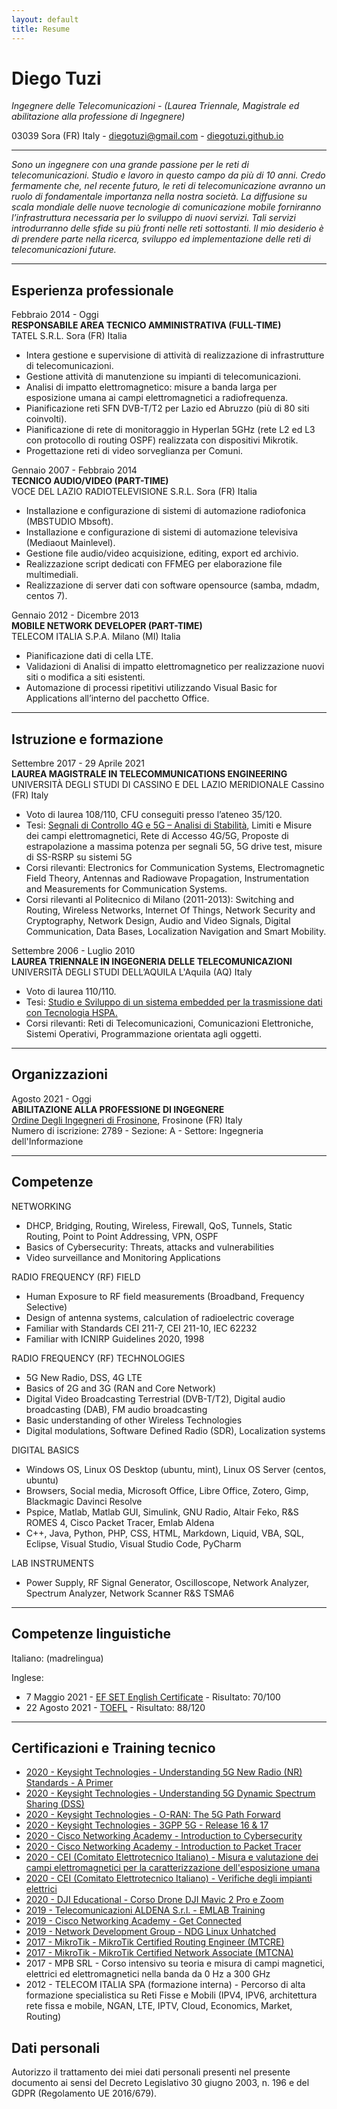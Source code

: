 ```yaml
---
layout: default
title: Resume
---
```


Diego Tuzi
==========

*Ingegnere delle Telecomunicazioni - (Laurea Triennale, Magistrale ed abilitazione alla professione di Ingegnere)*

03039 Sora (FR) Italy - [diegotuzi@gmail.com](mailto:diegotuzi@gmail.com) - [diegotuzi.github.io](https://diegotuzi.github.io/)

--- 

*Sono un ingegnere con una grande passione per le reti di telecomunicazioni. Studio e lavoro in questo campo da più di 10 anni. Credo fermamente che, nel recente futuro, le reti di telecomunicazione avranno un ruolo di fondamentale importanza nella nostra società. La diffusione su scala mondiale delle nuove tecnologie di comunicazione mobile forniranno l’infrastruttura necessaria per lo sviluppo di nuovi servizi. Tali servizi introdurranno delle sfide su più fronti nelle reti sottostanti. Il mio desiderio è di prendere parte nella ricerca, sviluppo ed implementazione delle reti di telecomunicazioni future.*

---

Esperienza professionale
----------

Febbraio 2014 - Oggi<br>
**RESPONSABILE AREA TECNICO AMMINISTRATIVA (FULL-TIME)**<br>
TATEL S.R.L. Sora (FR) Italia

* Intera gestione e supervisione di attività di realizzazione di infrastrutture di telecomunicazioni.
* Gestione attività di manutenzione su impianti di telecomunicazioni.
* Analisi di impatto elettromagnetico: misure a banda larga per esposizione umana ai campi elettromagnetici a radiofrequenza.
* Pianificazione reti SFN DVB-T/T2 per Lazio ed Abruzzo (più di 80 siti coinvolti).
* Pianificazione di rete di monitoraggio in Hyperlan 5GHz (rete L2 ed L3 con protocollo di routing OSPF) realizzata con dispositivi Mikrotik.
* Progettazione reti di video sorveglianza per Comuni.

Gennaio 2007 - Febbraio 2014<br>
**TECNICO AUDIO/VIDEO (PART-TIME)**<br>
VOCE DEL LAZIO RADIOTELEVISIONE S.R.L. Sora (FR) Italia

* Installazione e configurazione di sistemi di automazione radiofonica (MBSTUDIO  Mbsoft).
* Installazione e configurazione di sistemi di automazione televisiva (Mediaout  Mainlevel).
* Gestione file audio/video acquisizione, editing, export ed archivio.
* Realizzazione script dedicati con FFMEG per elaborazione file multimediali.
* Realizzazione di server dati con software opensource (samba,  mdadm, centos 7).

Gennaio 2012 - Dicembre 2013<br>
**MOBILE NETWORK DEVELOPER (PART-TIME)**<br>
TELECOM ITALIA S.P.A. Milano (MI) Italia

* Pianificazione dati di cella LTE.
* Validazioni di Analisi di impatto elettromagnetico per realizzazione nuovi siti o modifica a siti esistenti.
* Automazione di processi ripetitivi utilizzando Visual Basic for Applications all’interno del pacchetto Office.

---

Istruzione e formazione
----------

Settembre 2017 - 29 Aprile 2021<br>
**LAUREA MAGISTRALE IN TELECOMMUNICATIONS ENGINEERING**<br>
UNIVERSITÀ DEGLI STUDI DI CASSINO E DEL LAZIO MERIDIONALE Cassino (FR) Italy

* Voto di laurea 108/110, CFU conseguiti  presso l’ateneo 35/120.
* Tesi: [Segnali di Controllo 4G e 5G – Analisi di Stabilità](https://diegotuzi.github.io/2021/04/29/unicas-thesis.html), Limiti e Misure dei campi elettromagnetici, Rete di Accesso 4G/5G, Proposte di estrapolazione a massima potenza per segnali 5G, 5G drive test, misure di SS-RSRP su sistemi 5G
* Corsi rilevanti: Electronics for Communication Systems, Electromagnetic Field Theory,  Antennas and Radiowave Propagation,  Instrumentation and Measurements for Communication Systems.
* Corsi rilevanti al Politecnico di Milano (2011-2013): Switching and Routing, Wireless Networks, Internet Of Things, Network Security and Cryptography, Network Design, Audio and Video Signals, Digital Communication, Data Bases, Localization Navigation and Smart Mobility.

Settembre 2006 - Luglio 2010<br>
**LAUREA TRIENNALE IN INGEGNERIA DELLE TELECOMUNICAZIONI**<br>
UNIVERSITÀ DEGLI STUDI DELL’AQUILA L'Aquila (AQ) Italy

* Voto di laurea 110/110.
* Tesi: [Studio e Sviluppo di un sistema embedded per la trasmissione dati con Tecnologia HSPA.](2010-07-27-univaq-bachelor_thesis.md)
* Corsi rilevanti: Reti di Telecomunicazioni, Comunicazioni Elettroniche, Sistemi Operativi, Programmazione orientata agli oggetti.

---

Organizzazioni
--------------

Agosto 2021 - Oggi<br>
**ABILITAZIONE ALLA PROFESSIONE DI INGEGNERE**<br>
[Ordine Degli Ingegneri di Frosinone](https://www.ingegneri.fr.it/elenco-iscritti/?iscritto=2789), Frosinone (FR) Italy<br>
Numero di iscrizione: 2789 - Sezione: A - Settore: Ingegneria dell'Informazione

---

Competenze
------

NETWORKING
* DHCP, Bridging, Routing, Wireless, Firewall, QoS, Tunnels, Static Routing, Point to Point Addressing, VPN, OSPF
* Basics of Cybersecurity: Threats, attacks and vulnerabilities
* Video surveillance and Monitoring Applications

RADIO FREQUENCY (RF) FIELD
* Human Exposure to RF field measurements (Broadband, Frequency Selective)
* Design of antenna systems, calculation of radioelectric coverage
* Familiar with Standards CEI 211-7, CEI 211-10, IEC 62232
* Familiar with ICNIRP Guidelines 2020, 1998

RADIO FREQUENCY (RF) TECHNOLOGIES
* 5G New Radio, DSS, 4G LTE
* Basics of 2G and 3G (RAN and Core Network)
* Digital Video Broadcasting Terrestrial (DVB-T/T2), Digital audio broadcasting (DAB), FM audio broadcasting
* Basic understanding of other Wireless Technologies
* Digital modulations, Software Defined Radio (SDR), Localization systems

DIGITAL BASICS
* Windows OS, Linux OS Desktop (ubuntu, mint), Linux OS Server (centos, ubuntu)
* Browsers, Social media, Microsoft Office, Libre Office, Zotero, Gimp, Blackmagic Davinci Resolve
* Pspice, Matlab, Matlab GUI, Simulink, GNU Radio, Altair Feko, R&S ROMES 4, Cisco Packet Tracer, Emlab Aldena
* C++, Java, Python, PHP, CSS, HTML, Markdown, Liquid, VBA, SQL, Eclipse, Visual Studio, Visual Studio Code, PyCharm

LAB INSTRUMENTS
* Power Supply, RF Signal Generator, Oscilloscope, Network Analyzer, Spectrum Analyzer, Network Scanner R&S TSMA6

---

Competenze linguistiche
------

Italiano: (madrelingua)

Inglese:
* 7 Maggio 2021 - [EF SET English Certificate](https://www.efset.org/cert/aA34sY) - Risultato: 70/100
* 22 Agosto 2021 - [TOEFL](/assets/pdf/2021-08-22-certificate-teofl-english.pdf) - Risultato: 88/120

---

Certificazioni e Training tecnico
------

* [2020 - Keysight Technologies - Understanding 5G New Radio (NR) Standards - A Primer](https://verify.skilljar.com/c/z6uts65inx8j)
* [2020 - Keysight Technologies - Understanding 5G Dynamic Spectrum Sharing (DSS)](https://verify.skilljar.com/c/oxp4gnm3qtd3)
* [2020 - Keysight Technologies - O-RAN: The 5G Path Forward](https://verify.skilljar.com/c/btao4mdhktv7)
* [2020 - Keysight Technologies - 3GPP 5G - Release 16 & 17](https://verify.skilljar.com/c/7df6ye99c9ht)
* [2020 - Cisco Networking Academy - Introduction to Cybersecurity](/assets/pdf/2020-11-09-certificate-cisco-Introduction_to_certificate.pdf)
* [2020 - Cisco Networking Academy - Introduction to Packet Tracer](/assets/pdf/2020-11-03-certificate-cisco-introdution_to_packet_tracer.pdf)
* [2020 - CEI (Comitato Elettrotecnico Italiano) - Misura e valutazione dei campi elettromagnetici per la caratterizzazione dell'esposizione umana](/assets/pdf/2020-09-29-certificate-cei-emf.pdf)
* [2020 - CEI (Comitato Elettrotecnico Italiano) - Verifiche degli impianti elettrici](/assets/pdf/2020-05-22-certificate-cei-impianti_elettrici.pdf)
* [2020 - DJI Educational - Corso Drone DJI Mavic 2 Pro e Zoom](/assets/pdf/2020-04-01-certificate-DJI-drone.pdf)
* [2019 - Telecomunicazioni ALDENA S.r.l. - EMLAB Training](/assets/pdf/2019-08-10-certificate-aldena-emlab.pdf)
* [2019 - Cisco Networking Academy - Get Connected](/assets/pdf/2019-04-18-certificate-cisco-Introduction_to_certificate.pdf)
* [2019 - Network Development Group - NDG Linux Unhatched](/assets/pdf/2019-04-18-certificate-NDG_Linux_Unhatched.pdf)
* [2017 - MikroTik - MikroTik Certified Routing Engineer (MTCRE)](/assets/pdf/2017-12-12-mikrotik-MTCRE.pdf)
* [2017 - MikroTik - MikroTik Certified Network Associate (MTCNA)](/assets/pdf/2017-12-06-mikrotik-MTCNA.pdf)
* 2017 - MPB SRL - Corso intensivo su teoria e misura di campi magnetici, elettrici ed elettromagnetici nella banda da 0 Hz a 300 GHz
* 2012 - TELECOM ITALIA SPA (formazione interna) - Percorso di alta formazione specialistica su Reti Fisse e Mobili (IPV4, IPV6, architettura rete fissa e mobile, NGAN, LTE, IPTV, Cloud, Economics, Market, Routing)

Dati personali
------
Autorizzo il trattamento dei miei dati personali presenti nel presente documento ai sensi del Decreto Legislativo 30 giugno 2003, n. 196 e del GDPR (Regolamento UE 2016/679).